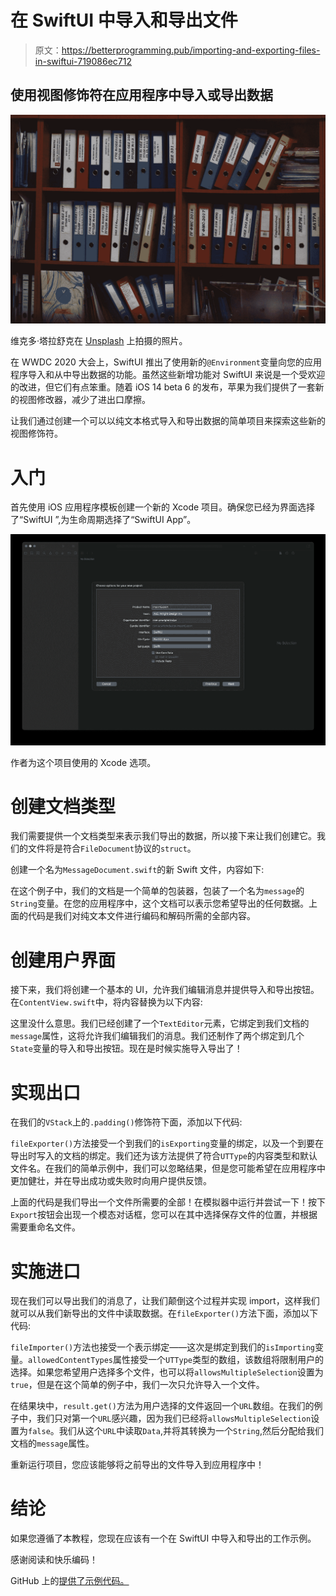 # 在 SwiftUI 中导入和导出文件

> 原文：<https://betterprogramming.pub/importing-and-exporting-files-in-swiftui-719086ec712>

## 使用视图修饰符在应用程序中导入或导出数据

![](img/b9fe74eb1321980f04f6b17201c5341b.png)

维克多·塔拉舒克在 [Unsplash](https://unsplash.com?utm_source=medium&utm_medium=referral) 上拍摄的照片。

在 WWDC 2020 大会上，SwiftUI 推出了使用新的`@Environment`变量向您的应用程序导入和从中导出数据的功能。虽然这些新增功能对 SwiftUI 来说是一个受欢迎的改进，但它们有点笨重。随着 iOS 14 beta 6 的发布，苹果为我们提供了一套新的视图修改器，减少了进出口摩擦。

让我们通过创建一个可以以纯文本格式导入和导出数据的简单项目来探索这些新的视图修饰符。

# **入门**

首先使用 iOS 应用程序模板创建一个新的 Xcode 项目。确保您已经为界面选择了“SwiftUI ”,为生命周期选择了“SwiftUI App”。

![](img/8a8f94ca8749d174e6a31f6473c1034f.png)

作者为这个项目使用的 Xcode 选项。

# **创建文档类型**

我们需要提供一个文档类型来表示我们导出的数据，所以接下来让我们创建它。我们的文件将是符合`FileDocument`协议的`struct`。

创建一个名为`MessageDocument.swift`的新 Swift 文件，内容如下:

在这个例子中，我们的文档是一个简单的包装器，包装了一个名为`message`的`String`变量。在您的应用程序中，这个文档可以表示您希望导出的任何数据。上面的代码是我们对纯文本文件进行编码和解码所需的全部内容。

# 创建用户界面

接下来，我们将创建一个基本的 UI，允许我们编辑消息并提供导入和导出按钮。在`ContentView.swift`中，将内容替换为以下内容:

这里没什么意思。我们已经创建了一个`TextEditor`元素，它绑定到我们文档的`message`属性，这将允许我们编辑我们的消息。我们还制作了两个绑定到几个`State`变量的导入和导出按钮。现在是时候实施导入导出了！

# **实现出口**

在我们的`VStack`上的`.padding()`修饰符下面，添加以下代码:

`fileExporter()`方法接受一个到我们的`isExporting`变量的绑定，以及一个到要在导出时写入的文档的绑定。我们还为该方法提供了符合`UTType`的内容类型和默认文件名。在我们的简单示例中，我们可以忽略结果，但是您可能希望在应用程序中更加健壮，并在导出成功或失败时向用户提供反馈。

上面的代码是我们导出一个文件所需要的全部！在模拟器中运行并尝试一下！按下`Export`按钮会出现一个模态对话框，您可以在其中选择保存文件的位置，并根据需要重命名文件。

# **实施进口**

现在我们可以导出我们的消息了，让我们颠倒这个过程并实现 import，这样我们就可以从我们新导出的文件中读取数据。在`fileExporter()`方法下面，添加以下代码:

`fileImporter()`方法也接受一个表示绑定——这次是绑定到我们的`isImporting`变量。`allowedContentTypes`属性接受一个`UTType`类型的数组，该数组将限制用户的选择。如果您希望用户选择多个文件，也可以将`allowsMultipleSelection`设置为`true`，但是在这个简单的例子中，我们一次只允许导入一个文件。

在结果块中，`result.get()`方法为用户选择的文件返回一个`URL`数组。在我们的例子中，我们只对第一个`URL`感兴趣，因为我们已经将`allowsMultipleSelection`设置为`false`。我们从这个`URL`中读取`Data`,并将其转换为一个`String`,然后分配给我们文档的`message`属性。

重新运行项目，您应该能够将之前导出的文件导入到应用程序中！

# 结论

如果您遵循了本教程，您现在应该有一个在 SwiftUI 中导入和导出的工作示例。

感谢阅读和快乐编码！

GitHub 上的[提供了示例代码。](https://github.com/acwright/ImportExport)
